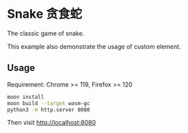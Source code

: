 # Snake 贪食蛇

The classic game of snake.

This example also demonstrate the usage of custom element.

## Usage

Requirement: Chrome >= 119, Firefox >= 120

```bash
moon install
moon build --target wasm-gc
python3 -m http.server 8080
```

Then visit <http://localhost:8080>